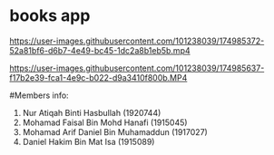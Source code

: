 # books app


https://user-images.githubusercontent.com/101238039/174985372-52a81bf6-d6b7-4e49-bc45-1dc2a8b1eb5b.mp4


https://user-images.githubusercontent.com/101238039/174985637-f17b2e39-fca1-4e9c-b022-d9a3410f800b.MP4

#Members info:

1. Nur Atiqah Binti Hasbullah (1920744)
2. Mohamad Faisal Bin Mohd Hanafi (1915045)
3. Mohamad Arif Daniel Bin Muhamaddun (1917027)
4. Daniel Hakim Bin Mat Isa (1915089)

